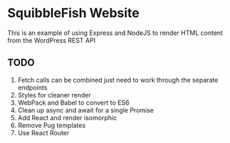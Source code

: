 # SquibbleFish Website
This is an example of using Express and NodeJS to render HTML content from
the WordPress REST API

## TODO
1. Fetch calls can be combined just need to work through the separate endpoints
2. Styles for cleaner render
3. WebPack and Babel to convert to ES6
4. Clean up async and await for a single Promise
5. Add React and render isomorphic
6. Remove Pug templates
7. Use React Router
